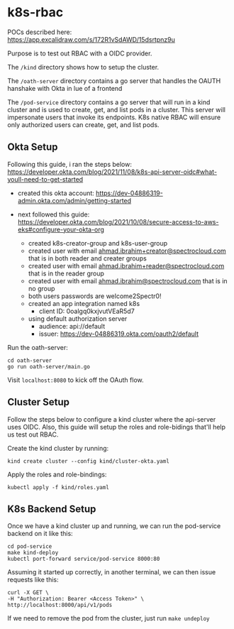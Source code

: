 # k8s-rbac
POCs described here: https://app.excalidraw.com/s/172R1vSdAWD/15dsrtpnz9u

Purpose is to test out RBAC with a OIDC provider.

The `/kind` directory shows how to setup the cluster.

The `/oath-server` directory contains a go server that handles the OAUTH hanshake with Okta in lue of a frontend

The `/pod-service` directory contains a go server that will run in a kind cluster and is used to create, get, and list pods in a cluster.
This server will impersonate users that invoke its endpoints. K8s native RBAC will ensure only authorized users can create, get, and list pods.

## Okta Setup

Following this guide, i ran the steps below: https://developer.okta.com/blog/2021/11/08/k8s-api-server-oidc#what-youll-need-to-get-started

- created this okta account: https://dev-04886319-admin.okta.com/admin/getting-started

- next followed this guide: https://developer.okta.com/blog/2021/10/08/secure-access-to-aws-eks#configure-your-okta-org
    - created k8s-creator-group and k8s-user-group
    - created user with email ahmad.ibrahim+creator@spectrocloud.com that is in both reader and creater groups
    - created user with email ahmad.ibrahim+reader@spectrocloud.com that is in the reader group
    - created user with email ahmad.ibrahim@spectrocloud.com that is in no group
    - both users passwords are welcome2Spectr0!
    - created an app integration named k8s
        - client ID: 0oalgq0kxjvutVEaR5d7
    - using default authorization server
        - audience: api://default
        - issuer: https://dev-04886319.okta.com/oauth2/default

Run the oath-server:
```
cd oath-server
go run oath-server/main.go
```

Visit `localhost:8080` to kick off the OAuth flow.

## Cluster Setup

Follow the steps below to configure a kind cluster where the api-server uses OIDC.
Also, this guide will setup the roles and role-bidings that'll help us test out RBAC.


Create the kind cluster by running:
```
kind create cluster --config kind/cluster-okta.yaml
```

Apply the roles and role-bindings:
```
kubectl apply -f kind/roles.yaml

```

## K8s Backend Setup

Once we have a kind cluster up and running, we can run the pod-service backend on it like this:
```
cd pod-service
make kind-deploy
kubectl port-forward service/pod-service 8000:80
```

Assuming it started up correctly, in another terminal, we can then issue requests like this:
```
curl -X GET \
-H "Authorization: Bearer <Access Token>" \
http://localhost:8000/api/v1/pods
```

If we need to remove the pod from the cluster, just run `make undeploy`
